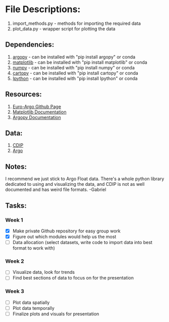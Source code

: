 # File Descriptions:

1. import_methods.py - methods for importing the required data
2. plot_data.py - wrapper script for plotting the data


## Dependencies:

1. [argopy](https://github.com/euroargodev/argopy) - can be installed with "pip install argopy" or conda
2. [matplotlib](https://matplotlib.org/) - can be installed with "pip install matplotlib" or conda
3. [numpy](https://numpy.org/) - can be installed with "pip install numpy" or conda
4. [cartopy](https://scitools.org.uk/cartopy/docs/latest/) - can be installed with "pip install cartopy" or conda
5. [Ipython](https://ipython.org/) - can be installed with "pip install Ipython" or conda


## Resources:

1. [Euro-Argo Github Page](https://github.com/euroargodev)
2. [Matplotlib Documentation](https://matplotlib.org/stable/users/index)
3. [Argopy Documentation](https://argopy.readthedocs.io/en/latest/)

## Data:
1. [CDIP](https://cdip.ucsd.edu/themes/cdip?zoom=auto&tz=UTC&ll_fmt=dm&numcolorbands=10&palette=cdip_classic&high=6.096&r=999&un=1&pb=1&d2=p70)
2. [Argo](https://argo.ucsd.edu/data/)

## Notes:
I recommend we just stick to Argo Float data. There's a whole python library dedicated to using and visualizing the data, and CDIP is not as well documented and has weird file formats. -Gabriel

## Tasks:

### Week 1
- [x] Make private Github repository for easy group work
- [x] Figure out which modules would help us the most
- [ ] Data allocation (select datasets, write code to import data into best format to work with)

### Week 2
- [ ] Visualize data, look for trends
- [ ] Find best sections of data to focus on for the presentation

### Week 3
- [ ] Plot data spatially
- [ ] Plot data temporally
- [ ] Finalize plots and visuals for presentation
